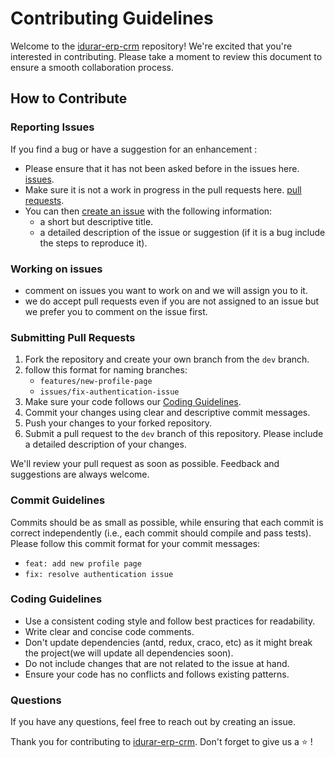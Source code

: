 # Contributing Guidelines

Welcome to the [idurar-erp-crm](<[idurar-erp-crm](https://github.com/idurar/idurar-erp-crm)>) repository! We're excited that you're interested in contributing. Please take a moment to review this document to ensure a smooth collaboration process.

## How to Contribute

### Reporting Issues

If you find a bug or have a suggestion for an enhancement :

- Please ensure that it has not been asked before in the issues here. [issues](https://github.com/idurar/idurar-erp-crm/issues).
- Make sure it is not a work in progress in the pull requests here. [pull requests](https://github.com/idurar/idurar-erp-crm/pulls).
- You can then [create an issue](https://github.com/idurar/idurar-erp-crm/issues/new/choose) with the following information:
  - a short but descriptive title.
  - a detailed description of the issue or suggestion (if it is a bug include the steps to reproduce it).

### Working on issues

- comment on issues you want to work on and we will assign you to it.
- we do accept pull requests even if you are not assigned to an issue but we prefer you to comment on the issue first.

### Submitting Pull Requests

1. Fork the repository and create your own branch from the `dev` branch.
2. follow this format for naming branches:
   - `features/new-profile-page`
   - `issues/fix-authentication-issue`
3. Make sure your code follows our [Coding Guidelines](#coding-guidelines).
4. Commit your changes using clear and descriptive commit messages.
5. Push your changes to your forked repository.
6. Submit a pull request to the `dev` branch of this repository. Please include a detailed description of your changes.

We'll review your pull request as soon as possible. Feedback and suggestions are always welcome.

### Commit Guidelines

Commits should be as small as possible, while ensuring that each commit is
correct independently (i.e., each commit should compile and pass tests).
Please follow this commit format for your commit messages:

- `feat: add new profile page`
- `fix: resolve authentication issue`

### Coding Guidelines

- Use a consistent coding style and follow best practices for readability.
- Write clear and concise code comments.
- Don't update dependencies (antd, redux, craco, etc) as it might break the project(we will update all dependencies soon).
- Do not include changes that are not related to the issue at hand.
- Ensure your code has no conflicts and follows existing patterns.

### Questions

If you have any questions, feel free to reach out by creating an issue.

Thank you for contributing to [idurar-erp-crm](https://github.com/idurar/idurar-erp-crm). Don't forget to give us a :star: !
